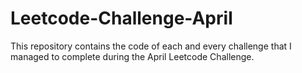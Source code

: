# Leetcode-Challenge-April

This repository contains the code of each and every challenge that I managed to complete during the April Leetcode Challenge.
